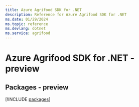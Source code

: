 ```yaml
---
title: Azure Agrifood SDK for .NET
description: Reference for Azure Agrifood SDK for .NET
ms.date: 01/29/2024
ms.topic: reference
ms.devlang: dotnet
ms.service: agrifood
---
```

# Azure Agrifood SDK for .NET - preview
## Packages - preview
[!INCLUDE [packages](agrifood-index.md)]
